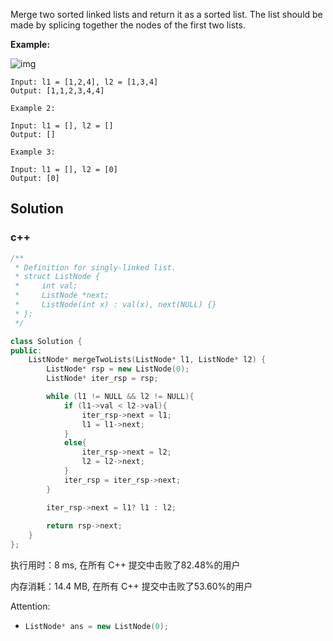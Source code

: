 Merge two sorted linked lists and return it as a sorted list. The list should be made by splicing together the nodes of the first two lists.



**Example:**

 ![img](https://assets.leetcode.com/uploads/2020/10/03/merge_ex1.jpg) 

```
Input: l1 = [1,2,4], l2 = [1,3,4]
Output: [1,1,2,3,4,4]

Example 2:

Input: l1 = [], l2 = []
Output: []

Example 3:

Input: l1 = [], l2 = [0]
Output: [0]
```

## Solution

### c++


```c++
/**
 * Definition for singly-linked list.
 * struct ListNode {
 *     int val;
 *     ListNode *next;
 *     ListNode(int x) : val(x), next(NULL) {}
 * };
 */

class Solution {
public:
    ListNode* mergeTwoLists(ListNode* l1, ListNode* l2) {
        ListNode* rsp = new ListNode(0);
        ListNode* iter_rsp = rsp;

        while (l1 != NULL && l2 != NULL){
            if (l1->val < l2->val){
                iter_rsp->next = l1;
                l1 = l1->next;
            }
            else{
                iter_rsp->next = l2;
                l2 = l2->next;
            }
            iter_rsp = iter_rsp->next;
        }

        iter_rsp->next = l1? l1 : l2;
        
        return rsp->next;
    }
};
```

执行用时：8 ms, 在所有 C++ 提交中击败了82.48%的用户

内存消耗：14.4 MB, 在所有 C++ 提交中击败了53.60%的用户

Attention:
- ```c++
  ListNode* ans = new ListNode(0);
  ```
